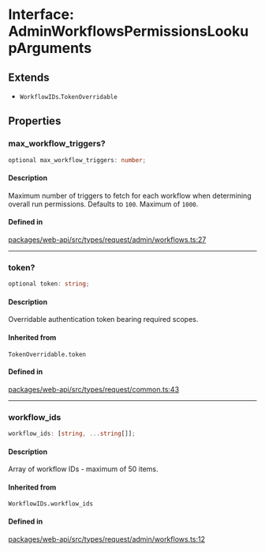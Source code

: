 # Interface: AdminWorkflowsPermissionsLookupArguments

## Extends

- `WorkflowIDs`.`TokenOverridable`

## Properties

### max\_workflow\_triggers?

```ts
optional max_workflow_triggers: number;
```

#### Description

Maximum number of triggers to fetch for each workflow when determining overall run permissions.
Defaults to `100`. Maximum of `1000`.

#### Defined in

[packages/web-api/src/types/request/admin/workflows.ts:27](https://github.com/slackapi/node-slack-sdk/blob/7b348598b763c2b7545d1042b5f0429775cfa62c/packages/web-api/src/types/request/admin/workflows.ts#L27)

***

### token?

```ts
optional token: string;
```

#### Description

Overridable authentication token bearing required scopes.

#### Inherited from

`TokenOverridable.token`

#### Defined in

[packages/web-api/src/types/request/common.ts:43](https://github.com/slackapi/node-slack-sdk/blob/7b348598b763c2b7545d1042b5f0429775cfa62c/packages/web-api/src/types/request/common.ts#L43)

***

### workflow\_ids

```ts
workflow_ids: [string, ...string[]];
```

#### Description

Array of workflow IDs - maximum of 50 items.

#### Inherited from

`WorkflowIDs.workflow_ids`

#### Defined in

[packages/web-api/src/types/request/admin/workflows.ts:12](https://github.com/slackapi/node-slack-sdk/blob/7b348598b763c2b7545d1042b5f0429775cfa62c/packages/web-api/src/types/request/admin/workflows.ts#L12)
